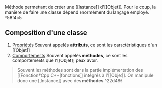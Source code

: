 Méthode permettant de créer une [[Instance]] d'[[Objet]].
Pour le coup, la manière de faire une classe dépend énormément du langage employé. ^58f4c5
## Composition d'une classe
1) <u>Propriétés</u>
   Souvent appelés **attributs**, ce sont les caractéristiques d'un [[Objet]]
2) <u>Comportements</u>
   Souvent appelés **méthodes**, ce sont les comportements que l'[[Objet]] peux avoir.
> Souvent les méthodes sont dans la partie implémentation des [[Fonction#Cpp C++|fonctions]] intégrés à l'[[Objet]].
> On manipule donc une [[Instance]] avec des **méthodes** ^22d486